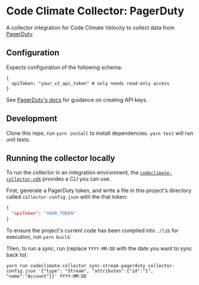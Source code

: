 # Code Climate Collector: PagerDuty

A collector integration for Code Climate Velocity to collect data from
[PagerDuty](https://pagerduty.com).

## Configuration

Expects configuration of the following schema:

```
{
  apiToken: "your_v2_api_token" # only needs read-only access
}
```

See [PagerDuty's docs][pd_api_support] for guidance on creating API keys.

[pd_api_support]: https://support.pagerduty.com/docs/generating-api-keys#section-generating-a-general-access-rest-api-key

## Development

Clone this repo, run `yarn install` to install dependencies. `yarn test` will
run unit tests.

## Running the collector locally

To run the collector in an integration environment, the
[`codeclimate-collector-sdk`][sdk] provides a CLI you can use.

First, generate a PagerDuty token, and write a file in this project's directory
called `collector-config.json` with the that token:

```json
{
  "apiToken": "YOUR_TOKEN"
}
```

To ensure the project's current code has been compiled into `./lib` for
execution, run `yarn build`.

Then, to run a sync, run (replace `YYYY-MM-DD` with the date you want to sync
back to):

```
yarn run codeclimate-collector sync-stream pagerduty collector-config.json '{"type": "Stream", "attributes":{"id":"1", "name":"Account"}}' YYYY-MM-DD
```

[sdk]: https://github.com/codeclimate/codeclimate-collector-sdk


